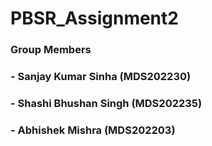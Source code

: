 # PBSR_Assignment2

### Group Members                 
### - Sanjay Kumar Sinha              (MDS202230)
### - Shashi Bhushan Singh            (MDS202235)
### - Abhishek Mishra                 (MDS202203)
